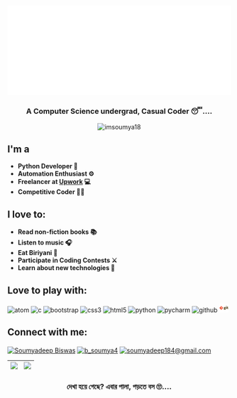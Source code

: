 <img src='https://github.com/imsoumya18/imsoumya18/raw/main/svg.svg'>

<h3 align="center">A Computer Science undergrad, Casual Coder 😴....</h3>
<p align="center"> <img src="https://komarev.com/ghpvc/?username=imsoumya18&label=Profile%20views&color=0e75b6&style=flat" alt="imsoumya18" /> </p>

## I'm a
 - **Python Developer 🐍**
 - **Automation Enthusiast ⚙️**
 - **Freelancer at [Upwork](https://www.upwork.com/o/profiles/users/~01dfd208b466fa8f0b/) 💻**
 - **Competitive Coder 🐱‍💻**

## I love to:
 - **Read non-fiction books 📚**
 - **Listen to music 🎧**
 - **Eat Biriyani 🤤**
 - **Participate in Coding Contests ⚔️**
 - **Learn about new technologies 🤔**

## Love to play with:
<p align="left">
 <img src="https://devicons.github.io/devicon/devicon.git/icons/atom/atom-original.svg" alt="atom" width="20" height="20"/> 
 <img src="https://devicons.github.io/devicon/devicon.git/icons/c/c-original.svg" alt="c" width="20" height="20"/> 
 <img src="https://devicons.github.io/devicon/devicon.git/icons/bootstrap/bootstrap-plain.svg" alt="bootstrap" width="20" height="20"/> 
 <img src="https://devicons.github.io/devicon/devicon.git/icons/css3/css3-original-wordmark.svg" alt="css3" width="20" height="20"/> 
 <img src="https://devicons.github.io/devicon/devicon.git/icons/html5/html5-original-wordmark.svg" alt="html5" width="20" height="20"/> 
 <img src="https://devicons.github.io/devicon/devicon.git/icons/python/python-original.svg" alt="python" width="20" height="20"/> 
 <img src="https://devicons.github.io/devicon/devicon.git/icons/pycharm/pycharm-original.svg" alt="pycharm" width="20" height="20"/> 
 <img src="https://devicons.github.io/devicon/devicon.git/icons/github/github-original.svg" alt="github" width="20" height="20"/> 
 <img height="20" width="20" src="https://raw.githubusercontent.com/github/explore/80688e429a7d4ef2fca1e82350fe8e3517d3494d/topics/git/git.png"></p>
 
## Connect with me:
<p align="left">
<a href="https://www.linkedin.com/in/soumyadeep-biswas-4345a417b/" target="blank"><img align="center" src="https://cdn.jsdelivr.net/npm/simple-icons@3.0.1/icons/linkedin.svg" alt="Soumyadeep Biswas" height="30" width="40" /></a>
<a href="https://www.instagram.com/b_soumya4/" target="blank"><img align="center" src="https://cdn.jsdelivr.net/npm/simple-icons@3.0.1/icons/instagram.svg" alt="b_soumya4" height="30" width="40" /></a>
<a href="mailto:soumyadeep184@gmail.com"><img align="center" src="https://cdn.jsdelivr.net/npm/simple-icons@3.0.1/icons/gmail.svg" alt="soumyadeep184@gmail.com" height="30" width="40" /></a>
</p>

|<img src="https://github-readme-stats.vercel.app/api?username=imsoumya18&&show_icons=true&count_private=true"/>|<img src="https://github-readme-streak-stats.herokuapp.com/?user=imsoumya18"/>|
|---|---|

<h3 align="center">দেখা হয়ে গেছে? এবার পালা, পড়তে বস 🙄....</h3>

